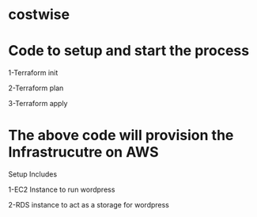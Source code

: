 # costwise
# Code to setup and start the process
1-Terraform init

2-Terraform plan

3-Terraform apply 

# The above code will provision the Infrastrucutre on AWS 
Setup Includes 

1-EC2 Instance to run wordpress 

2-RDS instance to act as a storage for wordpress 
